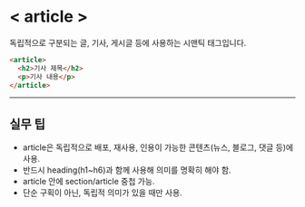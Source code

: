 # < article >

독립적으로 구분되는 글, 기사, 게시글 등에 사용하는 시맨틱 태그입니다.

```html
<article>
  <h2>기사 제목</h2>
  <p>기사 내용</p>
</article>
```

---

## 실무 팁
- article은 독립적으로 배포, 재사용, 인용이 가능한 콘텐츠(뉴스, 블로그, 댓글 등)에 사용.
- 반드시 heading(h1~h6)과 함께 사용해 의미를 명확히 해야 함.
- article 안에 section/article 중첩 가능.
- 단순 구획이 아닌, 독립적 의미가 있을 때만 사용.
